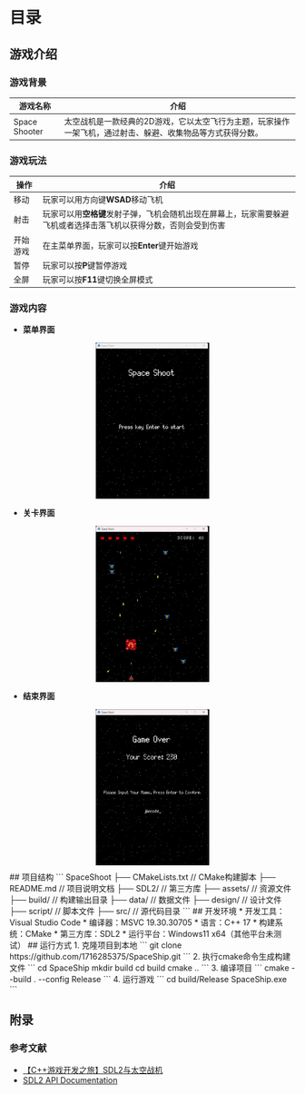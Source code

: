 # 目录
## 游戏介绍
### 游戏背景
| 游戏名称 | 介绍 |
| --- | --- |
| Space Shooter | 太空战机是一款经典的2D游戏，它以太空飞行为主题，玩家操作一架飞机，通过射击、躲避、收集物品等方式获得分数。
### 游戏玩法
| 操作 | 介绍 |
| --- | --- |
| 移动 | 玩家可以用方向键**WSAD**移动飞机
| 射击 | 玩家可以用**空格键**发射子弹，飞机会随机出现在屏幕上，玩家需要躲避飞机或者选择击落飞机以获得分数，否则会受到伤害
| 开始游戏 | 在主菜单界面，玩家可以按**Enter**键开始游戏
| 暂停 | 玩家可以按**P**键暂停游戏
| 全屏 | 玩家可以按**F11**键切换全屏模式
### 游戏内容

* **菜单界面**  
<div align="center">
  <img src="./doc/img/menu.png" style="width: 200px; height: auto; display: block; margin: 10px 0;">
</div>

* **关卡界面**  
<div align="center">
    <img src="./doc/img/level1.png" style="width: 200px; height: auto; display: block; margin: 10px 0;">
</div>

* **结束界面**  
<div align="center">
    <img src="./doc/img/gameover.png" style="width: 200px; height: auto; display: block; margin: 10px 0;">
</div>
## 项目结构
```
SpaceShoot
├── CMakeLists.txt           // CMake构建脚本
├── README.md                // 项目说明文档
├── SDL2/                    // 第三方库
├── assets/                  // 资源文件    
├── build/                   // 构建输出目录
├── data/                    // 数据文件
├── design/                  // 设计文件
├── script/                  // 脚本文件
├── src/                     // 源代码目录
```
## 开发环境
* 开发工具：Visual Studio Code
* 编译器：MSVC 19.30.30705
* 语言：C++ 17
* 构建系统：CMake
* 第三方库：SDL2
* 运行平台：Windows11 x64（其他平台未测试）
## 运行方式
1. 克隆项目到本地
```
git clone https://github.com/1716285375/SpaceShip.git
```
2. 执行cmake命令生成构建文件
```
cd SpaceShip
mkdir build
cd build
cmake ..
```
3. 编译项目
```
cmake --build . --config Release
```
4. 运行游戏
```
cd build/Release
SpaceShip.exe
```

## 附录
### 参考文献
*  [【C++游戏开发之旅】SDL2与太空战机](https://en.wikipedia.org/wiki/Space_Shooter)
* [SDL2 API Documentation](https://wiki.libsdl.org/wiki/index)